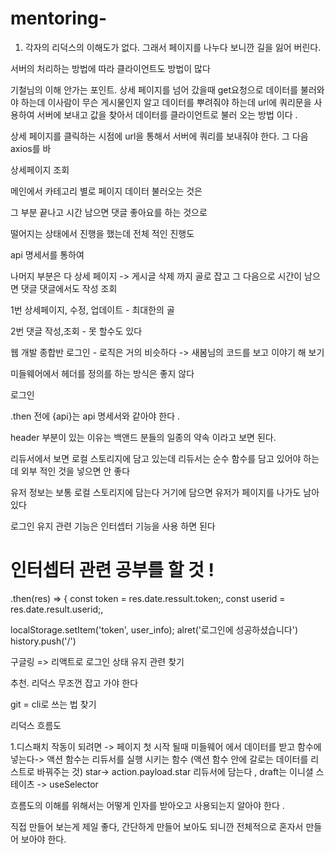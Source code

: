 # mentoring-

1. 각자의 리덕스의 이해도가 없다. 그래서 페이지를 나누다 보니깐 길을 잃어 버린다.

서버의 처리하는 방법에 따라 클라이언트도 방법이 많다

기철님의 이해 안가는 포인트.
상세 페이지를 넘어 갔을때 get요청으로 데이터를 불러와야 하는데  이사람이 무슨 게시물인지 알고 데이터를 뿌려줘야 하는데 
url에 쿼리문을 사용하여 서버에 보내고 값을 찾아서 데이터를 클라이언트로 불러 오는 방법 이다 .


상세 페이지를 클릭하는 시점에 url을 통해서 서버에 쿼리를 보내줘야 한다.
그 다음 axios를 바


상세페이지 조회 

메인에서 카테고리 별로 페이지 데이터 불러오는 것은 

그 부분 끝나고 시간 남으면 댓글 좋아요를 하는 것으로 

떨어지는 상태에서 진행을 했는데 전체 적인 진행도 

api 명세서를 통하여 

나머지 부분은 다 상세 페이지 -> 게시글 삭제 까지 골로 잡고 그 다음으로 시간이 남으면 댓글 댓글에서도 작성 조회 

1번 상세페이지, 수정, 업데이트 - 최대한의 골

2번 댓글 작성,조회 - 못 할수도 있다 

웹 개발 종합반 로그인 - 로직은 거의 비슷하다  -> 새봄님의 코드를 보고 이야기 해 보기 

미들웨어에서 헤더를 정의를 하는 방식은 좋지 않다

로그인 

.then 전에 {api}는 api 명세서와 같아야 한다 .

header 부분이 있는 이유는 백앤드 분들의 일종의 약속 이라고 보면 된다.

리듀서에서 보면 로컬 스토리지에 담고 있는데 리듀서는 순수 함수를 담고 있어야 하는데 
외부 적인 것을 넣으면 안 좋다 

유저 정보는 보통 로컬 스토리지에 담는다 거기에 담으면 유저가 페이지를 나가도 남아 있다 

로그인 유지 관련 기능은 인터셉터 기능을 사용 하면 된다 

# 인터셉터 관련 공부를 할 것 !

.then(res) => {
  const token = res.date.ressult.token;,
  const userid = res.date.result.userid;,
  
  localStorage.setItem('token', user_info);
  alret('로그인에 성공하셨습니다')
  history.push('/')
  
  
구글링 => 리액트로 로그인 상태 유지 관련 찾기 

추천. 리덕스 무조껀 잡고 가야 한다 

git = cli로 쓰는 법 찾기 

리덕스 흐름도 

1.디스패치 작동이 되려면 -> 페이지 첫 시작 될때 미들웨어 에서 데이터를 받고 함수에 넣는다-> 액션 함수는 리듀서를 실행 시키는 함수 (액션 함수 안에 갈로는 데이터를 리스트로 바꿔주는 것) star-> action.payload.star 리듀서에 담는다 , draft는 이니셜 스테이츠  -> useSelector 

흐름도의 이해를 위해서는 어떻게 인자를 받아오고 사용되는지 알아야 한다 .

직접 만들어 보는게 제일 좋다, 간단하게 만들어 보아도 되니깐 전체적으로 혼자서 만들어 보아야 한다.


